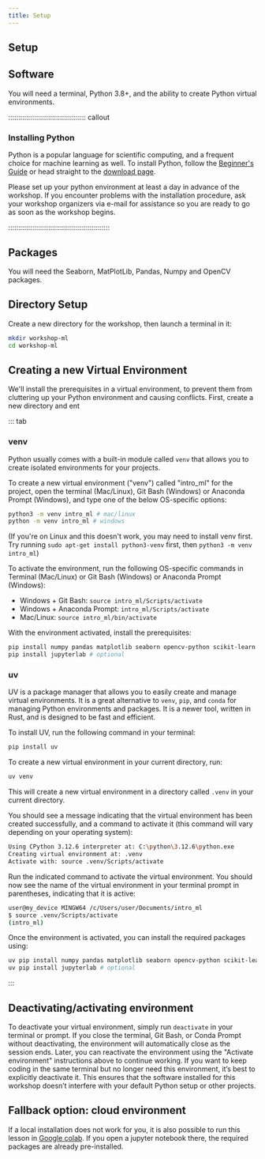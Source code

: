 ```yaml
---
title: Setup
---
```


## Setup

## Software

You will need a terminal, Python 3.8+, and the ability to create Python virtual environments.

::::::::::::::::::::::::::::::::::::::: callout

### Installing Python

Python is a popular language for scientific computing, and a frequent choice
for machine learning as well.
To install Python, follow the [Beginner's Guide](https://wiki.python.org/moin/BeginnersGuide/Download) or head straight to the [download page](https://www.python.org/downloads/).

Please set up your python environment at least a day in advance of the workshop.
If you encounter problems with the installation procedure, ask your workshop organizers via e-mail for assistance so
you are ready to go as soon as the workshop begins.

:::::::::::::::::::::::::::::::::::::::::::::::::::

## Packages

You will need the Seaborn, MatPlotLib, Pandas, Numpy and OpenCV packages.

## Directory Setup

Create a new directory for the workshop, then launch a terminal in it:

```bash
mkdir workshop-ml
cd workshop-ml
```

## Creating a new Virtual Environment
We'll install the prerequisites in a virtual environment, to prevent them from cluttering up your Python environment and causing conflicts.
First, create a new directory and ent

::: tab

### venv

Python usually comes with a built-in module called `venv` that allows you to create isolated environments for your
projects.


To create a new virtual environment ("venv") called "intro_ml" for the project, open the terminal (Mac/Linux), Git Bash (Windows) or Anaconda Prompt (Windows), and type one of the below OS-specific options:

```bash
python3 -m venv intro_ml # mac/linux
python -m venv intro_ml # windows
```

(If you're on Linux and this doesn't work, you may need to install venv first. Try running `sudo apt-get install python3-venv` first, then `python3 -m venv intro_ml`)

To activate the environment, run the following OS-specific commands in Terminal (Mac/Linux) or Git Bash (Windows) or Anaconda Prompt (Windows):

* Windows + Git Bash: `source intro_ml/Scripts/activate`
* Windows + Anaconda Prompt: `intro_ml/Scripts/activate`
* Mac/Linux: `source intro_ml/bin/activate`

With the environment activated, install the prerequisites:

```bash
pip install numpy pandas matplotlib seaborn opencv-python scikit-learn
pip install jupyterlab # optional
```

### uv

UV is a package manager that allows you to easily create and manage virtual environments. It is a
great alternative to `venv`, `pip`, and `conda` for managing Python environments and packages. It
is a newer tool, written in Rust, and is designed to be fast and efficient.

To install UV, run the following command in your terminal:

```bash
pip install uv
```

To create a new virtual environment in your current directory, run:

```bash
uv venv
```

This will create a new virtual environment in a directory called `.venv` in your current directory.

You should see a message indicating that the virtual environment has been created successfully, and
a command to activate it (this command will vary depending on your operating system):

```bash
Using CPython 3.12.6 interpreter at: C:\python\3.12.6\python.exe
Creating virtual environment at: .venv
Activate with: source .venv/Scripts/activate
```

Run the indicated command to activate the virtual environment. You should now see the name of the
virtual environment in your terminal prompt in parentheses, indicating that it is active:

```bash
user@my_device MINGW64 /c/Users/user/Documents/intro_ml
$ source .venv/Scripts/activate
(intro_ml)
```

Once the environment is activated, you can install the required packages using:

```bash
uv pip install numpy pandas matplotlib seaborn opencv-python scikit-learn
uv pip install jupyterlab # optional
```

:::

## Deactivating/activating environment
To deactivate your virtual environment, simply run `deactivate` in your terminal or prompt. If you close the terminal, Git Bash, or Conda Prompt without deactivating, the environment will automatically close as the session ends. Later, you can reactivate the environment using the "Activate environment" instructions above to continue working. If you want to keep coding in the same terminal but no longer need this environment, it’s best to explicitly deactivate it. This ensures that the software installed for this workshop doesn’t interfere with your default Python setup or other projects.

## Fallback option: cloud environment
If a local installation does not work for you, it is also possible to run this lesson in [Google colab](https://colab.research.google.com/). If you open a jupyter notebook there, the required packages are already pre-installed.
